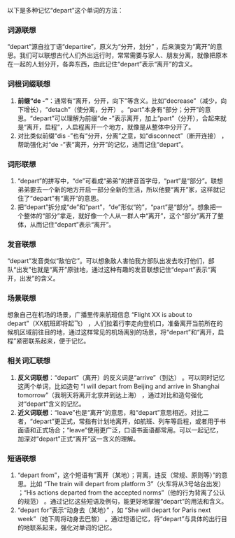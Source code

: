 以下是多种记忆“depart”这个单词的方法：

### 词源联想
“depart”源自拉丁语“departire”，原义为“分开，划分” ，后来演变为“离开”的意思。我们可以联想古代人们外出远行时，常常需要与家人、朋友分离，就像把原本在一起的人划分开，各奔东西，由此记住“depart”表示“离开”的含义。

### 词根词缀联想
1. **前缀“de -”**：通常有“离开，分开，向下”等含义。比如“decrease”（减少，向下增长），“detach”（使分离，分开） 。“part”本身有“部分；分开”的意思。“depart”可以理解为前缀“de -”表示离开，加上“part”（分开），合起来就是“离开，启程”，人启程离开一个地方，就像是从整体中分开了。
2. 对比类似前缀“dis -”也有“分开，分离”之意，如“disconnect”（断开连接） ，帮助强化对“de -”表“离开，分开”的记忆，进而记住“depart”。

### 词形联想
1. “depart”的拼写中，“de”可看成“弟弟”的拼音首字母，“part”是“部分”。联想弟弟要去一个新的地方开启一部分全新的生活，所以他要“离开”家，这样就记住了“depart”有“离开”的意思。
2. 把“depart”拆分成“de”和“part”，“de”形似“的”，“part”是“部分”。想象把一个整体的“部分”拿走，就好像一个人从一群人中“离开”，这个“部分”离开了整体，从而记住“depart”表示“离开”。

### 发音联想
“depart”发音类似“敌怕它”。可以想象敌人害怕我方部队出发去攻打他们，部队“出发”也就是“离开”原驻地，通过这种有趣的发音联想记住“depart”表示“离开，出发”的含义。

### 场景联想
想象自己在机场的场景，广播里传来航班信息 “Flight XX is about to depart”（XX航班即将起飞） ，人们拉着行李走向登机口，准备离开当前所在的候机区域前往目的地，通过这样常见的机场离别的场景，将“depart”和“离开，启程”紧密联系起来，便于记忆。

### 相关词汇联想
1. **反义词联想**：“depart”（离开）的反义词是“arrive”（到达） 。可以同时记忆这两个单词，比如造句 “I will depart from Beijing and arrive in Shanghai tomorrow”（我明天将离开北京并到达上海） ，通过对比和造句强化对“depart”含义的记忆。
2. **近义词联想**：“leave”也是“离开”的意思，和“depart”意思相近。对比二者，“depart”更正式，常指有计划地离开，如航班、列车等启程，或者用于书面语和正式场合；“leave”使用更广泛，口语书面语都常用。可以一起记忆，加深对“depart”正式“离开”这一含义的理解。

### 短语联想
1. “depart from”，这个短语有“离开（某地）；背离，违反（常规、原则等）”的意思。比如 “The train will depart from platform 3”（火车将从3号站台出发） ；“His actions departed from the accepted norms”（他的行为背离了公认的规范） 。通过记忆这些短语及例句，能更好地掌握“depart”的用法和含义。
2. “depart for”表示“动身去（某地）” ，如 “She will depart for Paris next week”（她下周将动身去巴黎） 。通过短语记忆，将“depart”与具体的出行目的地联系起来，强化对单词的记忆。 